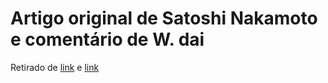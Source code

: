 # Artigo original de Satoshi Nakamoto e comentário de W. dai

Retirado de [link](https://bitcoin.org/bitcoin.pdf) e [link](http://www.weidai.com/bmoney.txt)
